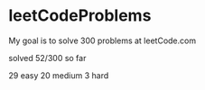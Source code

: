 # leetCodeProblems
My goal is to solve 300 problems at leetCode.com

solved 52/300 so far

29 easy
20 medium
3 hard
